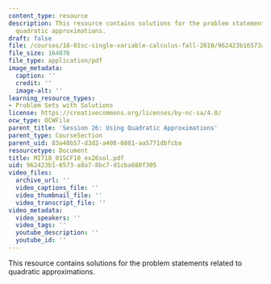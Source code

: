 ```yaml
---
content_type: resource
description: This resource contains solutions for the problem statements related to
  quadratic approximations.
draft: false
file: /courses/18-01sc-single-variable-calculus-fall-2010/962423b16573a8a78bc7d1cba680f305_MIT18_01SCF10_ex26sol.pdf
file_size: 164076
file_type: application/pdf
image_metadata:
  caption: ''
  credit: ''
  image-alt: ''
learning_resource_types:
- Problem Sets with Solutions
license: https://creativecommons.org/licenses/by-nc-sa/4.0/
ocw_type: OCWFile
parent_title: 'Session 26: Using Quadratic Approximations'
parent_type: CourseSection
parent_uid: 83a48b57-d3d2-a408-6881-aa5771dbfcba
resourcetype: Document
title: MIT18_01SCF10_ex26sol.pdf
uid: 962423b1-6573-a8a7-8bc7-d1cba680f305
video_files:
  archive_url: ''
  video_captions_file: ''
  video_thumbnail_file: ''
  video_transcript_file: ''
video_metadata:
  video_speakers: ''
  video_tags: ''
  youtube_description: ''
  youtube_id: ''
---
```

This resource contains solutions for the problem statements related to quadratic approximations.
